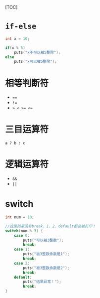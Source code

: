 [TOC]

# `if-else`
```c
int x = 10;

if(x % 5)
    puts("x不可以被5整除");
else
    puts("x可以被5整除");
```

# 相等判断符
- `==`
- `!=`
- `> < >= <=`

# 三目运算符
`a ? b : c`

# 逻辑运算符
- `&&`
- `||`

# switch
```c
int num = 10;

//这里如果没有break，1、2、default都会被打印！
switch(num % 3) {
    case 0: 
        puts("可以被3整数"); 
        break;
    case 1: 
        puts("被3整数余数是1"); 
        break;
    case 2: 
        puts("被3整数余数是2"); 
        break;
    default:
        puts("结果异常！");
        break;
}
```